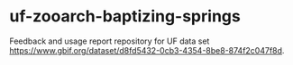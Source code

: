 # uf-zooarch-baptizing-springs
Feedback and usage report repository for UF data set https://www.gbif.org/dataset/d8fd5432-0cb3-4354-8be8-874f2c047f8d.
